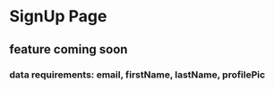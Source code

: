 # SignUp Page

## feature coming soon

### data requirements: email, firstName, lastName, profilePic
